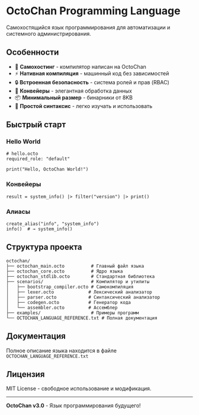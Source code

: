 # OctoChan Programming Language

Самохостящийся язык программирования для автоматизации и системного администрирования.

## Особенности

- 🚀 **Самохостинг** - компилятор написан на OctoChan
- ⚡ **Нативная компиляция** - машинный код без зависимостей
- 🔒 **Встроенная безопасность** - система ролей и прав (RBAC)
- 🔄 **Конвейеры** - элегантная обработка данных
- 📦 **Минимальный размер** - бинарники от 8KB
- 🎯 **Простой синтаксис** - легко изучать и использовать

## Быстрый старт

### Hello World
```octochan
# hello.octo
required_role: "default"

print("Hello, OctoChan World!")
```

### Конвейеры
```octochan
result = system_info() |> filter("version") |> print()
```

### Алиасы
```octochan
create_alias("info", "system_info")
info()  # → system_info()
```

## Структура проекта

```
octochan/
├── octochan_main.octo          # Главный файл языка
├── octochan_core.octo          # Ядро языка
├── octochan_stdlib.octo        # Стандартная библиотека
├── scenarios/                  # Компилятор и утилиты
│   ├── bootstrap_compiler.octo # Самокомпиляция
│   ├── lexer.octo             # Лексический анализатор
│   ├── parser.octo            # Синтаксический анализатор
│   ├── codegen.octo           # Генератор кода
│   └── assembler.octo         # Ассемблер
├── examples/                   # Примеры программ
└── OCTOCHAN_LANGUAGE_REFERENCE.txt # Полная документация
```

## Документация

Полное описание языка находится в файле `OCTOCHAN_LANGUAGE_REFERENCE.txt`

## Лицензия

MIT License - свободное использование и модификация.

---

**OctoChan v3.0** - Язык программирования будущего!